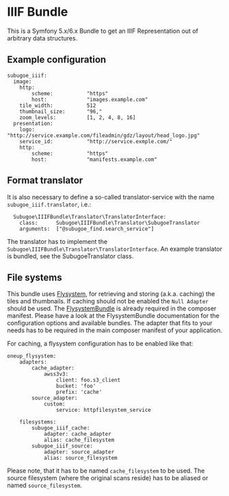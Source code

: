 # IIIF Bundle

This is a Symfony 5.x/6.x Bundle to get an IIIF Representation out of arbitrary data structures.

## Example configuration

```
subugoe_iiif:
  image:
    http:
        scheme:           "https"
        host:             "images.example.com"
    tile_width:           512
    thumbnail_size:       "96,"
    zoom_levels:          [1, 2, 4, 8, 16]
  presentation:
    logo:                 "http://service.example.com/fileadmin/gdz/layout/head_logo.jpg"
    service_id:           "http://service.exmple.com/"
    http:
        scheme:           "https"
        host:             "manifests.example.com"
```

## Format translator

It is also necessary to define a so-called translator-service with the name ```subugoe_iiif.translator```, i.e.:
```
  Subugoe\IIIFBundle\Translator\TranslatorInterface:
    class:      Subugoe\IIIFBundle\Translator\SubugoeTranslator
    arguments:  ["@subugoe_find.search_service"]
```

The translator has to implement the ```Subugoe\IIIFBundle\Translator\TranslatorInterface```. An example translator is bundled,
see the SubugoeTranslator class.

## File systems

This bundle uses [Flysystem](http://flysystem.thephpleague.com/), for retrieving and storing (a.k.a. caching) the tiles and thumbnails.
If caching should not be enabled the `Null Adapter` should be used. The [FlysystemBundle](https://github.com/1up-lab/OneupFlysystemBundle) is already required in the composer manifest.
Please have a look at the FlysystemBundle documentation for the configuration options and available bundles.
The adapter that fits to your needs has to be required in the main composer manifest of your application.

For caching, a flysystem configuration has to be enabled like that:

```
oneup_flysystem:
    adapters:
        cache_adapter:
            awss3v3:
                client: foo.s3_client
                bucket: 'foo'
                prefix: 'cache'
        source_adapter:
            custom:
                service: httpfilesystem_service

    filesystems:
        subugoe_iiif_cache:
            adapter: cache_adapter
            alias: cache_filesystem
        subugoe_iiif_source:
            adapter: source_adapter
            alias: source_filesystem

```

Please note, that it has to be named `cache_filesystem` to be used. The source filesystem (where the original scans reside) has to be aliased or named `source_filesystem`.
